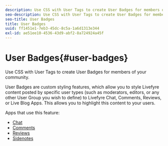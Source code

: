 ```yaml
---
description: Use CSS with User Tags to create User Badges for members of your community.
seo-description: Use CSS with User Tags to create User Badges for members of your community.
seo-title: User Badges
title: User Badges
uuid: ff1451e1-7eb3-45dc-8c5a-1a6d1313e344
exl-id: ae51ee10-4536-43d9-abf2-8a724924a45f
---
```

# User Badges{#user-badges}

Use CSS with User Tags to create User Badges for members of your community.

User Badges are custom styling features, which allow you to style Livefyre content posted by specific user types (such as moderators, editors, or any other User Group you wish to define) to Livefyre Chat, Comments, Reviews, or Live Blog Apps. This allows you to highlight this content to your users.

Apps that use this feature:

* [Chat](../../c-about-apps/c-chat-app/c-chat-app.md#c_chat_app)
* [Comments](/help/using/c-about-apps/c-comments/c-comments.md)
* [Reviews](../../c-about-apps/c-reviews-app/c-reviews-app.md#c_reviews_app)
* [Sidenotes](../../c-about-apps/c-sidenotes-app/c-sidenotes-app.md#c_sidenotes_app)
